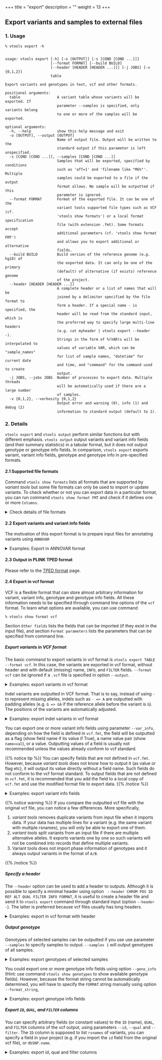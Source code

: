 +++
title = "export"
description = ""
weight = 13
+++



## Export variants and samples to external files


### 1. Usage

    % vtools export -h
    

    usage: vtools export [-h] [-o [OUTPUT]] [-s [COND [COND ...]]]
                         [--format FORMAT] [--build BUILD]
                         [--header [HEADER [HEADER ...]]] [-j JOBS] [-v {0,1,2}]
                         table
    
    Export variants and genotypes in text, vcf and other formats.
    
    positional arguments:
      table                 A variant table whose variants will be exported. If
                            parameter --samples is specified, only variants belong
                            to one or more of the samples will be exported.
    
    optional arguments:
      -h, --help            show this help message and exit
      -o [OUTPUT], --output [OUTPUT]
                            Name of output file. Output will be written to the
                            standard output if this parameter is left unspecified.
      -s [COND [COND ...]], --samples [COND [COND ...]]
                            Samples that will be exported, specified by conditions
                            such as 'aff=1' and 'filename like "MG%"'. Multiple
                            samples could be exported to a file if the output
                            format allows. No sample will be outputted if this
                            parameter is ignored.
      --format FORMAT       Format of the exported file. It can be one of the
                            variant tools supported file types such as VCF (cf.
                            'vtools show formats') or a local format specification
                            file (with extension .fmt). Some formats accept
                            additional parameters (cf. 'vtools show format FMT')
                            and allows you to export additional or alternative
                            fields.
      --build BUILD         Build version of the reference genome (e.g. hg18) of
                            the exported data. It can only be one of the primary
                            (default) of alternative (if exists) reference genome
                            of the project.
      --header [HEADER [HEADER ...]]
                            A complete header or a list of names that will be
                            joined by a delimiter specified by the file format to
                            form a header. If a special name - is specified, the
                            header will be read from the standard input, which is
                            the preferred way to specify large multi-line headers
                            (e.g. cat myheader | vtools export --header -).
                            Strings in the form of %(VAR)s will be interpolated to
                            values of variable VAR, which can be "sample_names"
                            for list of sample names, "datetime" for current date
                            and time, and "command" for the command used to create
                            output.
      -j JOBS, --jobs JOBS  Number of processes to export data. Multiple threads
                            will be automatically used if there are a large number
                            of samples.
      -v {0,1,2}, --verbosity {0,1,2}
                            Output error and warning (0), info (1) and debug (2)
                            information to standard output (default to 1).
    



### 2. Details

`vtools export` and `vtools output` perform similar functions but with different emphasis. `vtools output` output variants and variant info fields (and their summary statistics) in a tabular format, but it does not output genotype or genotype info fields. In comparison, `vtools export` exports variant, variant info fields, genotype and genotype info in pre-specified formats. 



#### 2.1 Supported file formats

Command `vtools show formats` lists all formats that are supported by *variant tools* but some file formats can only be used to import or update variants. To check whether or not you can export data in a particular format, you can run command `vtools show format FMT` and check if it defines one or more `Columns`. 

<details><summary> Check details of file formats</summary> 

    % vtools show format ANNOVAR
    

    Format:      ANNOVAR
    Description: Input format of ANNOVAR. No genotype is defined.
    
    Columns:
      1            chromosome
      2            position (1-based)
      3            end position
      4            reference allele
      5            alternative allele
      6            optional column
    
    variant:
      chr          Chromosome
      pos          1-based position
      ref          Reference allele, '-' for insertion.
      alt          Alternative allele, '-' for deletion.
    
    Format parameters:
      comment_string Output one or more fields to the optional comment column of this
                   format. (default: )
    

Note the `Columns` section in the above configuration file. Columns in this section will be the output columns as a result of output. `vtools export` does not (yet) support as many formats as `vtools import` does, for example 



    % vtools show format pileup_indel
    

    Format:      pileup_indel
    Description: Input format for samtools pileup indel caller. This format imports
      chr, pos, ref, alt and genotype.
    
    Columns:
      None defined, cannot export to this format
    
    variant:
      chr          Chromosome name
      pos          Start position of the indel event.
      ref          reference allele, '-' for insertion
      alt          alternative allele, '-' for deletion
    
    Genotype:
      GT           type of indel (homozygote or heterozygote)
    
    Other fields (usable through parameters):
      type         String summarizing the indel type, one of Dn (deletion of length n)
                   and In (insertion of length n)
    
    Format parameters:
      geno          (default: GT)
    

You see that the `Columns` section is not defined. </details>



#### 2.2 Export variants and variant info fields

The motivation of this export format is to prepare input files for annotating variants using `ANNOVAR` 

<details><summary> Examples: Export in ANNOVAR format</summary> 

    % vtools init test 
    % vtools import CEU_hg38.vcf --var_info AA AC AN DP --geno_info DP --build hg38
    % vtools export variant -o ANNOVAR.input --format ANNOVAR 
    % head ANNOVAR.input 
    

    1   10533   10533   G   C   
    1   51479   51479   T   A   
    1   51928   51928   G   A   
    1   54586   54586   T   C   
    1   54676   54676   C   T   
    1   54708   54708   G   C   
    1   55299   55299   C   T   
    1   62203   62203   T   C   
    1   63671   63671   G   A   
    1   86028   86028   T   C   
    

This optional comment field comes from the available fields in the variant table to be outputted. They should have been created using `vtools import` or `vtools update` 



    % vtools export variant -o ANNOVAR.input --format ANNOVAR --comment_string DP
    % head ANNOVAR.input 
    

    1   10533   10533   G   C   423
    1   51479   51479   T   A   188
    1   51928   51928   G   A   192
    1   54586   54586   T   C   166
    1   54676   54676   C   T   131
    1   54708   54708   G   C   135
    1   55299   55299   C   T   166
    1   62203   62203   T   C   159
    1   63671   63671   G   A   243
    1   86028   86028   T   C   182
   
    

</details>



#### 2.3 Output in PLINK TPED format

Please refer to the [TPED format][1] page. 



#### 2.4 Export in vcf format

VCF is a flexible format that can store almost arbitrary information for variant, variant info, genotype and genotype info fields. All these information needs to be specified through command line options of the `vcf` format. To learn what options are available, you can use command 



    % vtools show format vcf
    

Section `Other fields` lists the fields that can be imported (if they exist in the input file), and section `Format parameters` lists the parameters that can be specified from command line. 



##### Export variants in VCF format

The basic command to export variants in vcf format is `vtools export TABLE --format vcf`. In this case, the variants are exported in vcf format, without header and with default (missing) name, `INFO`, and `FILTER` fields. `--format vcf` can be ignored if a `.vcf` file is specified in option `--output`. 

<details><summary> Examples: export variants in vcf format</summary> Let us first get some data, 



    % vtools init test 
    % vtools import CEU_hg38.vcf --var_info AA AC AN DP --geno_info DP --build hg38
    
    

When we export variants in vcf format, 

    % vtools export variant -o my.vcf
    

    INFO: Using 2 processes to handle 0 samples
    Selecting genotypes: 100% [===================================] 5 4.9/s in 00:00:01
    my.vcf: 100% [============================================] 292 15.6K/s in 00:00:00
    INFO: 290 lines are exported from variant table variant 
    

The outputted file looks like 

    % head my.vcf
    

    1   10533   .   G   C   .   PASS    .   
    1   51479   .   T   A   .   PASS    .   
    1   51928   .   G   A   .   PASS    .   
    1   54586   .   T   C   .   PASS    .   
    1   54676   .   C   T   .   PASS    .   
    1   54708   .   G   C   .   PASS    .   
    1   55299   .   C   T   .   PASS    .   
    1   62203   .   T   C   .   PASS    .   
    1   63671   .   G   A   .   PASS    .   
    1   86028   .   T   C   .   PASS    .
    

</details>

Indel variants are outputted in VCF format. That is to say, instead of using `-` to represent missing alleles, indels such as `- => A` are outputted with padding alleles (e.g. `G => GA` if the reference allele before the variant is `G`). The positions of the variants are automatically adjusted. 

<details><summary> Examples: export indel variants in vcf format</summary> 

    % vtools init test -f
    % vtools admin --load_snapshot vt_testData
    % vtools import indels.vcf --build hg19
    

    INFO: Importing variants from indels.vcf (1/1)
    indels.vcf: 100% [==============================================] 184 21.5K/s in 00:00:00
    INFO: 137 new variants (1 SNVs, 77 insertions, 58 deletions, 7 complex variants) from 184 lines are imported.
    Importing genotypes: 0 0.0/s in 00:00:00
    Copying samples: 0 0.0/s in 00:00:00
    

When we export variants in vcf format, 

    % vtools export variant -o my_indel.vcf
    

    Writing: 100% [=================================================] 137 22.5K/s in 00:00:00
    INFO: 129 lines are exported from variant table variant
    

The outputted file looks like 



    % head my_indel.vcf
    

    1   10433   .   A   AC  .   PASS    .   
    1   10439   .   AC  A   .   PASS    .   
    1   54787   .   TC  T   .   PASS    .   
    1   54789   .   C   CT  .   PASS    .   
    1   63735   .   CCTA    C   .   PASS    .   
    1   63738   .   ACT CTA .   PASS    .   
    1   81962   .   T   TAA .   PASS    .   
    1   82133   .   CA  C   .   PASS    .   
    1   82133   .   C   CAAAAAAAAAAAAAA .   PASS    .   
    1   83118   .   CA  C   .   PASS    .
    

The difference is clear if you compare the output with what outputted from command `vtools output`: 

    % vtools output variant chr pos ref alt -l 10
    

    1   10434   -   C
    1   10440   C   -
    1   54788   C   -
    1   54790   -   T
    1   63736   CTA -
    1   63738   ACT CTA
    1   81963   -   AA
    1   82134   A   -
    1   82134   -   AAAAAAAAAAAAAA
    1   83119   A   -

    

</details>

You can export one or more variant info fields using parameter `--var_info`, depending on how the field is defined in `vcf.fmt`, the field will be outputted as a flag (show field name if its value if True), a name value pair (show `name=val`), or a value. Outputting values of a field is usually not recommended unless the values already conform to vcf standard. 

{{% notice tip %}}
You can specify fields that are not defined in `vcf.fmt`. However, because *variant tools* does not know how to output it (as value or flag etc), it will output its value directly without a field name. Such fields do not conform to the vcf format standard. To output fields that are not defined in `vcf.fmt`, it is recommended that you add the field to a local copy of `vcf.fmt` and use the modified format file to export data. 
{{% /notice %}}

<details><summary> Examples: export variant info fields</summary> 


    % vtools init test -f
    % vtools import CEU_hg38.vcf --var_info AA AC AN DP --geno_info DP --build hg38
    % vtools export variant --var_info AA -o my.vcf
    % head my.vcf
    

    1   10533   .   G   C   .   PASS    AA=.    
    1   51479   .   T   A   .   PASS    AA=.    
    1   51928   .   G   A   .   PASS    AA=.    
    1   54586   .   T   C   .   PASS    AA=C    
    1   54676   .   C   T   .   PASS    AA=T    
    1   54708   .   G   C   .   PASS    AA=g    
    1   55299   .   C   T   .   PASS    AA=c    
    1   62203   .   T   C   .   PASS    AA=C    
    1   63671   .   G   A   .   PASS    AA=G    
    1   86028   .   T   C   .   PASS    AA=.	
    

Anyway, if you have imported the whole `INFO` column of the input file, you can export it as it is for each variant 



    % vtools init test -f
    % vtools import CEU_hg38.vcf --var_info AA info --geno_info DP --build hg38
    % vtools output variant chr pos ref alt info -l 5
    

    1   10533   G   C   AA=.;AC=6;AN=120;DP=423;REMAP_ALIGN=FP
    1   51479   T   A   AA=.;AC=29;AN=120;DP=188;REMAP_ALIGN=FP
    1   51928   G   A   AA=.;AC=5;AN=120;DP=192;REMAP_ALIGN=FP
    1   54586   T   C   AA=C;AC=2;AN=120;DP=166;REMAP_ALIGN=FP
    1   54676   C   T   AA=T;AC=2;AN=120;DP=131;REMAP_ALIGN=FP
    



    % vtools export variant --var_info info -o my.vcf
    % head my.vcf
    

    1   10533   .   G   C   .   PASS    AA=.;AC=6;AN=120;DP=423;REMAP_ALIGN=FP  
    1   51479   .   T   A   .   PASS    AA=.;AC=29;AN=120;DP=188;REMAP_ALIGN=FP 
    1   51928   .   G   A   .   PASS    AA=.;AC=5;AN=120;DP=192;REMAP_ALIGN=FP  
    1   54586   .   T   C   .   PASS    AA=C;AC=2;AN=120;DP=166;REMAP_ALIGN=FP  
    1   54676   .   C   T   .   PASS    AA=T;AC=2;AN=120;DP=131;REMAP_ALIGN=FP  
    1   54708   .   G   C   .   PASS    AA=g;AC=7;AN=120;DP=135;REMAP_ALIGN=FP  
    1   55299   .   C   T   .   PASS    AA=c;AC=20;AN=120;DP=166;HM2;REMAP_ALIGN=FP 
    1   62203   .   T   C   .   PASS    AA=C;AC=18;AN=120;DP=159;REMAP_ALIGN=FP 
    1   63671   .   G   A   .   PASS    AA=G;AC=18;AN=120;DP=243;REMAP_ALIGN=FP 
    1   86028   .   T   C   .   PASS    AA=.;AC=11;AN=120;DP=182;REMAP_ALIGN=FP	
    

</details>


{{% notice warning %}}
If you compare the outputted vcf file with the original vcf file, you can notice a few differences. More specifically, 

1. *variant tools* removes duplicate variants from input file when it imports data. If your data has multiple lines for a variant (e.g. the same variant with multiple rsnames), you will only be able to export one of them. 
2. *variant tools* split variants from an input file if there are multiple alternative alleles. It exports variants one by one so such variants will not be combined into records that define multiple variants. 
3.  Variant tools does not import phase information of genotypes and it always output variants in the format of `A/B`. 

{{% /notice %}}


##### Specify a header

The `--header` option can be used to add a header to outputs. Although it is possible to specify a minimal header using option ` --header CHROM POS ID REF ALT QUAL FILTER INFO FORMAT`, it is useful to create a header file and send it to `vtools export` command through standard input (option `--header -`). The latter is preferred because vcf files usually has long headers. 

<details><summary> Examples: export in vcf format with header</summary> 

    % vtools init test -f   
    % vtools import indels.vcf --build hg19
    % vtools export variant --header CHROM POS ID REF ALT QUAL FILTER INFO FORMAT -o my_indel.vcf
    
    % head -5 my_indel.vcf
    

    CHROM	POS	ID	REF	ALT	QUAL	FILTER	INFO	FORMAT
    1	10433	.	A	AC	.	PASS	.	
    1	10439	.	AC	A	.	PASS	.	
    1	54788	.	CC	C	.	PASS	.	
    1	54789	.	C	CT	.	PASS	.	
    



You can add `'%(sample_names)s'` to the header to add a list of sample names to the header if you are exporting sample genotypes (see examples below). 

Alternatively you can create a text file with a tab delimited and use `--header -`. For example, we can use the header of an existing vcf file, and export variants with command 



    % head -200 indels.vcf | grep '#' | vtools export variant --format ~/vtools/format/vcf --header - > my_indels.vcf
    

    INFO: Reading header from standard input
    Writing: 100% [=====================================================================] 137 13.8K/s in 00:00:00
    INFO: 129 lines are exported from variant table variant
    

</details>



##### Output genotype

Genotypes of selected samples can be outputted if you use use parameter `--samples` to specify samples to output. `--samples 1` will output genotypes of all samples. 

<details><summary> Examples: export genotypes of selected samples</summary> 

    % vtools init test -f
    % vtools admin --load_snapshot vt_testData
    % vtools import CEU.vcf.gz --geno_info DP_geno --var_info AA --build hg18
    % vtools export variant  --samples 'sample_name like "NA128%"' --format_string "GT" -o my.vcf
    

    INFO: Genotypes of 8 samples are exported.
    Writing: 100% [==============================================] 288 10.6K/s in 00:00:00
    INFO: 286 lines are exported from variant table variant with 1 failed records
    

    % head -10 my.vcf
    

    1   10533   .   G   C   .   PASS    .   GT  0/0 0/0 0/0 0/1 0/0 0/0 0/1 0/1
    1   51479   .   T   A   .   PASS    .   GT  0/0 0/0 0/1 0/1 0/0 0/0 0/0 0/0
    1   51928   .   G   A   .   PASS    .   GT  0/0 0/0 0/0 0/0 0/0 0/0 0/0 0/0
    1   54586   .   T   C   .   PASS    .   GT  0/1 0/0 0/0 0/0 0/0 0/0 0/0 0/0
    1   54676   .   C   T   .   PASS    .   GT  0/1 0/0 0/0 0/0 0/0 0/0 0/0 0/0
    1   54708   .   G   C   .   PASS    .   GT  0/1 0/0 0/0 0/0 0/0 0/0 0/0 0/0
    1   55299   .   C   T   .   PASS    .   GT  0/0 0/0 0/1 0/0 1/1 0/0 0/0 0/0
    1   62203   .   T   C   .   PASS    .   GT  0/1 0/0 0/0 0/0 0/0 0/0 0/0 0/1
    1   63671   .   G   A   .   PASS    .   GT  0/1 0/1 0/0 0/0 0/0 0/0 0/0 0/0
    1   86028   .   T   C   .   PASS    .   GT  0/0 0/0 1/1 0/0 0/1 0/0 0/0 0/0
    

</details>

You could export one or more genotype info fields using option `--geno_info` (Hint: use command `vtools show genotypes` to show available genotype fields). However, because the format string cannot be automatically determined, you will have to specify the `FORMAT` string manually using option `--format_string`, 

<details><summary> Examples: export genotype info fields</summary> 

    % vtools export variant --samples 'sample_name like "NA128%"'\
       --geno_info DP_geno --format_string 'GT:DP' -o my.vcf
    

    INFO: Genotypes of 8 samples are exported.
    INFO: Using 2 processes to handle 8 samples
    Selecting genotypes: 100% [===================================] 5 4.9/s in 00:00:01
    my.vcf: 100% [=============================================] 292 5.1K/s in 00:00:00
    INFO: 288 lines are exported from variant table variant with 2 failed records
    



    % head -10 my.vcf
    

    1   10533   .   G   C   .   PASS    .   GT:DP   0/0:7.0 0/0:0.0 0/0:6.0 0/1:5.0 0/0:4.0 0/0:5.0 0/1:5.0 0/1:9.0
    1   51479   .   T   A   .   PASS    .   GT:DP   0/0:1.0 0/0:1.0 0/1:9.0 0/1:2.0 0/0:3.0 0/0:5.0 0/0:2.0 0/0:3.0
    1   51928   .   G   A   .   PASS    .   GT:DP   0/0:6.0 0/0:1.0 0/0:5.0 0/0:6.0 0/0:0.0 0/0:6.0 0/0:0.0 0/0:2.0
    1   54586   .   T   C   .   PASS    .   GT:DP   0/1:3.0 0/0:0.0 0/0:6.0 0/0:0.0 0/0:3.0 0/0:1.0 0/0:1.0 0/0:0.0
    1   54676   .   C   T   .   PASS    .   GT:DP   0/1:2.0 0/0:0.0 0/0:4.0 0/0:1.0 0/0:2.0 0/0:3.0 0/0:1.0 0/0:0.0
    1   54708   .   G   C   .   PASS    .   GT:DP   0/1:2.0 0/0:0.0 0/0:2.0 0/0:1.0 0/0:3.0 0/0:2.0 0/0:1.0 0/0:0.0
    1   55299   .   C   T   .   PASS    .   GT:DP   0/0:4.0 0/0:0.0 0/1:7.0 0/0:5.0 1/1:3.0 0/0:0.0 0/0:4.0 0/0:1.0
    1   62203   .   T   C   .   PASS    .   GT:DP   0/1:3.0 0/0:1.0 0/0:6.0 0/0:0.0 0/0:2.0 0/0:2.0 0/0:2.0 0/1:3.0
    1   63671   .   G   A   .   PASS    .   GT:DP   0/1:3.0 0/1:1.0 0/0:3.0 0/0:0.0 0/0:3.0 0/0:0.0 0/0:1.0 0/0:0.0
    1   86028   .   T   C   .   PASS    .   GT:DP   0/0:7.0 0/0:0.0 1/1:6.0 0/0:2.0 0/1:2.0 0/0:6.0 0/0:5.0 0/0:0.0
    

</details>



##### Export `ID`, `QUAL`, and `FILTER` columns

You can specify arbitrary fields (or constant values) to the `ID` (name), `QUAL`, and `FILTER` columns of the vcf output, using parameters `--id`, `--qual` and `--filter`. The `ID` column is supposed to list `rsnames` of variants, you can specify a field in your project (e.g. if you import the `id` field from the original vcf file), or `dbSNP.name`. 

<details><summary> Examples: export id, qual and filter columns</summary> Suppose we have imported everything from the original vcf file, 



    % vtools init test -f
    % vtools admin --load_snapshot vt_testData
    % vtools import CEU_hg38.vcf --var_info id qual filter info AA  --build hg38
    

    

we can export them for selected variants, 



    % vtools select variant 'AA="T"' -t 'AA=T'
    % vtools export 'AA=T' --id id --qual qual --var_info info --filter filter -o my.vcf
    % head my.vcf
    

    1   54676   rs2462492   C   T   .   PASS    AA=T;AC=2;AN=120;DP=131;REMAP_ALIGN=FP  
    22  50719683    .   T   C   .   PASS    AA=T;AC=1;AN=120;DP=298;REMAP_ALIGN=FP  
    22  50719873    .   T   C   .   PASS    AA=T;AC=7;AN=120;DP=169;REMAP_ALIGN=FP  
    22  50724422    rs5770822   C   T   .   PASS    AA=T;AC=41;AN=120;DP=367;REMAP_ALIGN=FP 
    22  50725687    rs5770996   C   T   .   PASS    AA=T;AC=52;AN=120;DP=357;REMAP_ALIGN=FP 
    22  50725859    rs6009957   T   C   .   PASS    AA=T;AC=37;AN=120;DP=331;REMAP_ALIGN=FP 
    22  50734032    rs5770824   T   C   .   PASS    AA=T;AC=3;AN=120;DP=274;REMAP_ALIGN=FP  
    22  50736511    .   C   T   .   PASS    AA=T;AC=4;AN=120;DP=317;REMAP_ALIGN=FP  
    22  50737736    .   T   C   .   PASS    AA=T;AC=3;AN=120;DP=380;REMAP_ALIGN=FP  
    22  50747800    rs3865766   C   T   .   PASS    AA=T;AC=51;AN=120;DP=253;HM3;REMAP_ALIGN=FP	
    

Actually, because we are using columns such as `qual` from a VCF file, we can export these columns using a vcf `track`. The input `CEU.vcf.gz` file must be indexed though: 



    % vtools export 'AA=T' --id id --qual 'track("CEU_hg38.vcf", "qual")' --var_info 'track("CEU_hg38.vcf", "info")' \
        --filter 'track("CEU_hg38.vcf", "filter")' -o my.vcf
    % head my.vcf
    

    1   54676   rs2462492   C   T   .   PASS    AA=T;AC=2;AN=120;DP=131;REMAP_ALIGN=FP  
    22  50719683    .   T   C   .   PASS    AA=T;AC=1;AN=120;DP=298;REMAP_ALIGN=FP  
    22  50719873    .   T   C   .   PASS    AA=T;AC=7;AN=120;DP=169;REMAP_ALIGN=FP  
    22  50724422    rs5770822   C   T   .   PASS    AA=T;AC=41;AN=120;DP=367;REMAP_ALIGN=FP 
    22  50725687    rs5770996   C   T   .   PASS    AA=T;AC=52;AN=120;DP=357;REMAP_ALIGN=FP 
    22  50725859    rs6009957   T   C   .   PASS    AA=T;AC=37;AN=120;DP=331;REMAP_ALIGN=FP 
    22  50734032    rs5770824   T   C   .   PASS    AA=T;AC=3;AN=120;DP=274;REMAP_ALIGN=FP  
    22  50736511    .   C   T   .   PASS    AA=T;AC=4;AN=120;DP=317;REMAP_ALIGN=FP  
    22  50737736    .   T   C   .   PASS    AA=T;AC=3;AN=120;DP=380;REMAP_ALIGN=FP  
    22  50747800    rs3865766   C   T   .   PASS    AA=T;AC=51;AN=120;DP=253;HM3;REMAP_ALIGN=FP 
    

Optionally, you can use rsnames in the `dbSNP` database 



    % vtools use dbSNP
    % vtools export 'AA=T' --id dbSNP.name --qual qual --var_info info --filter dbSNP.filter -o my.vcf
    % head my.vcf
    

    1   54676   rs2462492   C   T   .   .   AA=T;AC=2;AN=120;DP=131;REMAP_ALIGN=FP  
    22  50719683    rs73174428  T   C   .   .   AA=T;AC=1;AN=120;DP=298;REMAP_ALIGN=FP  
    22  50719873    rs117910162 T   C   .   .   AA=T;AC=7;AN=120;DP=169;REMAP_ALIGN=FP  
    22  50724422    rs5770822   C   T   .   .   AA=T;AC=41;AN=120;DP=367;REMAP_ALIGN=FP 
    22  50725687    rs5770996   C   T   .   .   AA=T;AC=52;AN=120;DP=357;REMAP_ALIGN=FP 
    22  50725859    rs6009957   T   C   .   .   AA=T;AC=37;AN=120;DP=331;REMAP_ALIGN=FP 
    22  50734032    rs5770824   T   C   .   .   AA=T;AC=3;AN=120;DP=274;REMAP_ALIGN=FP  
    22  50736511    rs73174435  C   T   .   .   AA=T;AC=4;AN=120;DP=317;REMAP_ALIGN=FP  
    22  50737736    rs76593947  T   C   .   .   AA=T;AC=3;AN=120;DP=380;REMAP_ALIGN=FP  
    22  50747800    rs3865766   C   T   .   .   AA=T;AC=51;AN=120;DP=253;HM3;REMAP_ALIGN=FP
    

</details>

 [1]: /vat-docs/documentation/customization/format/formats/tped/